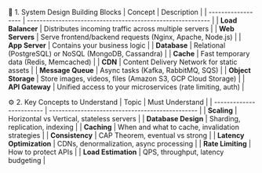 🧱 1. System Design Building Blocks
| Concept            | Description                                                |
| ------------------ | ---------------------------------------------------------- |
| **Load Balancer**  | Distributes incoming traffic across multiple servers       |
| **Web Servers**    | Serve frontend/backend requests (Nginx, Apache, Node.js)   |
| **App Server**     | Contains your business logic                               |
| **Database**       | Relational (PostgreSQL) or NoSQL (MongoDB, Cassandra)      |
| **Cache**          | Fast temporary data (Redis, Memcached)                     |
| **CDN**            | Content Delivery Network for static assets                 |
| **Message Queue**  | Async tasks (Kafka, RabbitMQ, SQS)                         |
| **Object Storage** | Store images, videos, files (Amazon S3, GCP Cloud Storage) |
| **API Gateway**    | Unified access to your microservices (rate limiting, auth) |


⚙️ 2. Key Concepts to Understand
| Topic                    | Must Understand                                 |
| ------------------------ | ----------------------------------------------- |
| **Scaling**              | Horizontal vs Vertical, stateless servers       |
| **Database Design**      | Sharding, replication, indexing                 |
| **Caching**              | When and what to cache, invalidation strategies |
| **Consistency**          | CAP Theorem, eventual vs strong                 |
| **Latency Optimization** | CDNs, denormalization, async processing         |
| **Rate Limiting**        | How to protect APIs                             |
| **Load Estimation**      | QPS, throughput, latency budgeting              |
